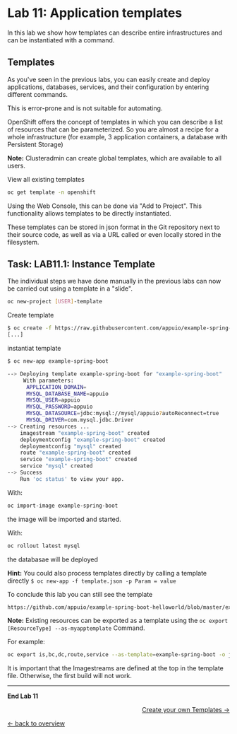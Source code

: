 # Lab 11: Application templates

In this lab we show how templates can describe entire infrastructures and can be instantiated with a command.

## Templates

As you've seen in the previous labs, you can easily create and deploy applications, databases, services, and their configuration by entering different commands.

This is error-prone and is not suitable for automating.

OpenShift offers the concept of templates in which you can describe a list of resources that can be parameterized. So you are almost a recipe for a whole infrastructure (for example, 3 application containers, a database with Persistent Storage)

**Note:** Clusteradmin can create global templates, which are available to all users.

View all existing templates

```bash
oc get template -n openshift
```

Using the Web Console, this can be done via "Add to Project". This functionality allows templates to be directly instantiated.

These templates can be stored in json format in the Git repository next to their source code, as well as via a URL called or even locally stored in the filesystem.

## Task: LAB11.1: Instance Template

The individual steps we have done manually in the previous labs can now be carried out using a template in a "slide".

```bash
oc new-project [USER]-template
```

Create template

```bash
$ oc create -f https://raw.githubusercontent.com/appuio/example-spring-boot-helloworld/master/example-spring-boot-template.json
[...]
```

instantiat template

```bash
$ oc new-app example-spring-boot

--> Deploying template example-spring-boot for "example-spring-boot"
     With parameters:
      APPLICATION_DOMAIN=
      MYSQL_DATABASE_NAME=appuio
      MYSQL_USER=appuio
      MYSQL_PASSWORD=appuio
      MYSQL_DATASOURCE=jdbc:mysql://mysql/appuio?autoReconnect=true
      MYSQL_DRIVER=com.mysql.jdbc.Driver
--> Creating resources ...
    imagestream "example-spring-boot" created
    deploymentconfig "example-spring-boot" created
    deploymentconfig "mysql" created
    route "example-spring-boot" created
    service "example-spring-boot" created
    service "mysql" created
--> Success
    Run 'oc status' to view your app.

```

With:

```bash
oc import-image example-spring-boot
```

the image will be imported and started.

With:

```bash
oc rollout latest mysql
```

the databasae will be deployed

**Hint:** You could also process templates directly by calling a template directly `$ oc new-app -f template.json -p Param = value`

To conclude this lab you can still see the template

```txt
https://github.com/appuio/example-spring-boot-helloworld/blob/master/example-spring-boot-template.json
```

**Note:** Existing resources can be exported as a template using the `oc export [ResourceType] --as-myapptemplate` Command.

For example:

```bash
oc export is,bc,dc,route,service --as-template=example-spring-boot -o json > example-spring-boot-template.json
```

It is important that the Imagestreams are defined at the top in the template file. Otherwise, the first build will not work.

---

**End Lab 11**

<p width="100px" align="right"><a href="12_template_creation.md">Create your own Templates →</a></p>

[← back to overview](../README.md)
